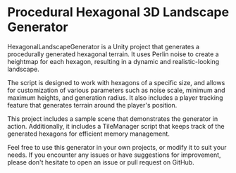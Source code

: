 # Procedural Hexagonal 3D Landscape Generator
HexagonalLandscapeGenerator is a Unity project that generates a procedurally generated hexagonal terrain. It uses Perlin noise to create a heightmap for each hexagon, resulting in a dynamic and realistic-looking landscape.

The script is designed to work with hexagons of a specific size, and allows for customization of various parameters such as noise scale, minimum and maximum heights, and generation radius. It also includes a player tracking feature that generates terrain around the player's position.

This project includes a sample scene that demonstrates the generator in action. Additionally, it includes a TileManager script that keeps track of the generated hexagons for efficient memory management.

Feel free to use this generator in your own projects, or modify it to suit your needs. If you encounter any issues or have suggestions for improvement, please don't hesitate to open an issue or pull request on GitHub.
